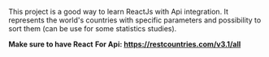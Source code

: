 This project is a good way to learn ReactJs with Api integration. It represents the world's countries with specific parameters and possibility to sort them (can be use for some statistics studies).

<strong>Make sure to have React</strong>
<strong>For Api: <a>https://restcountries.com/v3.1/all</a></strong>
